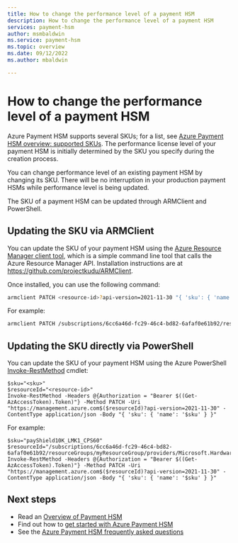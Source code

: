 ```yaml
---
title: How to change the performance level of a payment HSM
description: How to change the performance level of a payment HSM
services: payment-hsm
author: msmbaldwin
ms.service: payment-hsm
ms.topic: overview
ms.date: 09/12/2022
ms.author: mbaldwin

---
```

# How to change the performance level of a payment HSM

Azure Payment HSM supports several SKUs; for a list, see [Azure Payment HSM overview: supported SKUs](overview.md#supported-skus). The performance license level of your payment HSM is initially determined by the SKU you specify during the creation process. 

You can change performance level of an existing payment HSM by changing its SKU. There will be no interruption in your production payment HSMs while performance level is being updated.

The SKU of a payment HSM can be updated through ARMClient and PowerShell. 

## Updating the SKU via ARMClient

You can update the SKU of your payment HSM using the [Azure Resource Manager client tool](https://github.com/projectkudu/ARMClient), which is a simple command line tool that calls the Azure Resource Manager API.  Installation instructions are at <https://github.com/projectkudu/ARMClient>.

Once installed, you can use the following command:

```bash
armclient PATCH <resource-id>?api-version=2021-11-30 "{ 'sku': { 'name': '<sku>' } }" 
```

For example:

```bash
armclient PATCH /subscriptions/6cc6a46d-fc29-46c4-bd82-6afaf0e61b92/resourceGroups/myResourceGroup/providers/Microsoft.HardwareSecurityModules/dedicatedHSMs/myPaymentHSM?api-version=2021-11-30 "{ 'sku': { 'name': 'payShield10K_LMK1_CPS60' } }"
```

## Updating the SKU directly via PowerShell

You can update the SKU of your payment HSM using the Azure PowerShell [Invoke-RestMethod](/powershell/module/microsoft.powershell.utility/invoke-restmethod) cmdlet:

```azurepowershell-interactive
$sku="<sku>" 
$resourceId="<resource-id>" 
Invoke-RestMethod -Headers @{Authorization = "Bearer $((Get-AzAccessToken).Token)"} -Method PATCH -Uri "https://management.azure.com$($resourceId)?api-version=2021-11-30" -ContentType application/json -Body "{ 'sku': { 'name': '$sku' } }" 
```

For example:

```azurepowershell-interactive
$sku="payShield10K_LMK1_CPS60" 
$resourceId="/subscriptions/6cc6a46d-fc29-46c4-bd82-6afaf0e61b92/resourceGroups/myResourceGroup/providers/Microsoft.HardwareSecurityModules/dedicatedHSMs/myPaymentHSM" 
Invoke-RestMethod -Headers @{Authorization = "Bearer $((Get-AzAccessToken).Token)"} -Method PATCH -Uri "https://management.azure.com$($resourceId)?api-version=2021-11-30" -ContentType application/json -Body "{ 'sku': { 'name': '$sku' } }" 
```

## Next steps

- Read an [Overview of Payment HSM](overview.md)
- Find out how to [get started with Azure Payment HSM](getting-started.md)
- See the [Azure Payment HSM frequently asked questions](faq.yml)
